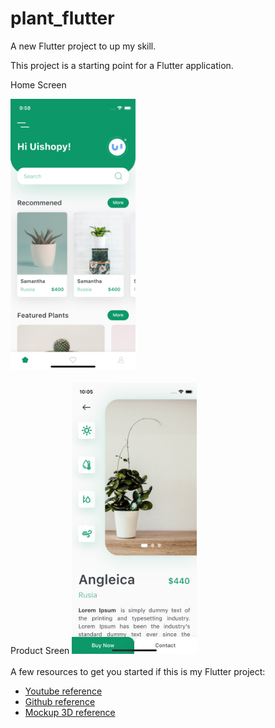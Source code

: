 # plant_flutter

A new Flutter project to up my skill.

This project is a starting point for a Flutter application.

Home Screen

<img src="git_image/home-screen.png" width="200"/>
<br/><br/>
Product Sreen

<img src="git_image/product-detail.png" width="200"/>
<br/><br/>
A few resources to get you started if this is my Flutter project:

- [Youtube reference](https://www.youtube.com/watch?v=LN668OAUrK4)
- [Github reference](https://github.com/abuanwar072/Plant-App-Flutter-UI)
- [Mockup 3D reference](https://rotato.app/?status=accepted&expires=1660840578&p_sid=37270&p_aid=118691&p_link=1440&p_tok=4889ab5c-fb08-4fec-b138-d4150d16b4b5)
